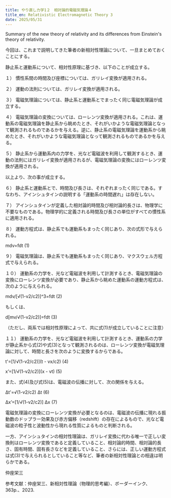```yaml
---
title: やり直し力学1２　相対論的電磁気理論４
title_en: Relativistic Electromagnetic Theory 3
date: 2025/05/31
---
```

Summary of the new theory of relativity and its differences from Einstein's theory of relativity.

今回は、これまで説明してきた筆者の新相対性理論について、一旦まとめておくことにする。

静止系と運動系について、相対性原理に基づき、以下のことが成立する。

１）	慣性系間の時間及び座標については、ガリレイ変換が適用される。

２）	運動の法則については、ガリレイ変換が適用される。

３）	電磁気理論については、静止系と運動系とでまったく同じ電磁気理論が成立する。

４）	電磁気理論の変換については、ローレンツ変換が適用される。これは、運動系の電磁気理論を静止系から眺めたとき、それがいかような電磁気理論となって観測されるものであるかを与える。逆に、静止系の電磁気理論を運動系から眺めたとき、それがいかような電磁気理論となって観測されるものであるかを与える。

５）	静止系から運動系内の力学を、光など電磁波を利用して観測するとき、運動の法則にはガリレイ変換が適用されるが、電磁気理論の変換にはローレンツ変換が適用される。

以上より、次の事が成立する。

６）	静止系と運動系とで、時間及び長さは、それぞれまったく同じである。すなわち、アインシュタインの説明する「運動系の時間遅れ」は存在しない。

７）	アインシュタインが定義した相対論的時間及び相対論的長さは、物理学に不要なものである。物理学的に定義される時間及び長さの単位がすべての慣性系に適用される。

８）	運動方程式は、静止系でも運動系もまったく同じあり、次の式形で与えられる。

mdv=fdt       (1)

９）	電磁気理論は、静止系でも運動系もまったく同じあり、マクスウェル方程式で与えられる。

１０）	運動系の力学を、光など電磁波を利用して計測するとき、電磁気理論の変換にローレンツ変換が必要であり、静止系から眺めた運動系の運動方程式は、次のように与えられる。

mdv/\[√(1-v2/c2)]^3=fdt      (2)

もしくは、

d\[mv/√(1-v2/c2)]=fdt         (3)

（ただし、両系では相対性原理によって、共に式(1)が成立していることに注意）

１１）	運動系の力学を、光など電磁波を利用して計測するとき、運動系の力学が静止系から式(2)や式(3)となって観測されるのは、ローレンツ変換が電磁気理論に対して、時間と長さを次のように変換するからである。

t'=\[1/√(1-v2/c2)](t - vx/c2)     (4)

x’=\[1/√(1-v2/c2)](x - vt)         (5)

また、式(4)及び式(5)は、電磁波の伝播に対して、次の関係を与える。

Δt'=√(1-v2/c2) Δt             (6)

Δx’=\[1/√(1-v2/c2)] Δx      (7)

電磁気理論の変換にローレンツ変換が必要となるのは、電磁波の伝播に現れる振動数のドップラー効果及び赤方偏移（redshift）の存在によるもので、光など電磁波の粒子性と波動性から現れる性質によるものと判断される。

一方、アインシュタインの相対性理論は、ガリレイ変換に代わる唯一で正しい変換則はローレンツ変換であると定義していること、相対論的時間、相対論的長さ、固有時間、固有長さなどを定義していること、さらには、正しい運動方程式は式(3)で与えられるとしていること等など、筆者の新相対性理論との相違は明らかである。



仲座栄三

参考文献：仲座栄三、新相対性理論（物理的思考編）、ボーダーインク、363p.、2023.
